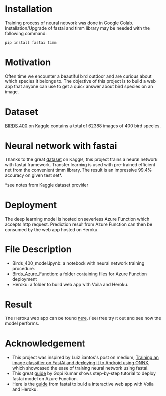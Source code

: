 # Installation
Training process of neural network was done in Google Colab. Installation/Upgrade of fastai and timm library may be needed with the following command:

    pip install fastai timm

# Motivation
Often time we encounter a beautiful bird outdoor and are curious about which species it belongs to. The objective of this project is to build a web app that anyone can use to get a quick answer about bird species on an image.

# Dataset
[BIRDS 400](https://www.kaggle.com/datasets/gpiosenka/100-bird-species) on Kaggle contains a total of 62388 images of 400 bird species.

# Neural network with fastai
Thanks to the great [dataset](https://www.kaggle.com/datasets/gpiosenka/100-bird-species) on Kaggle, this project trains a neural network with fastai framework. Transfer learning is used with pre-trained efficient net from the convenient timm library. The result is an impressive 99.4% accuracy on given test set*.

*see notes from Kaggle dataset provider

# Deployment
The deep learning model is hosted on severless Azure Function which accepts http request. Prediction result from Azure Function can then be consumed by the web app hosted on Heroku. 

# File Description
- Birds_400_model.ipynb: a notebook with neural network training procedure. 
- Birds_Azure_Function: a folder containing files for Azure Function deployment
- Heroku: a folder to build web app with Voila and Heroku.

# Result
The Heroku web app can be found [here](https://birdclassifier.herokuapp.com/). Feel free try it out and see how the model performs.


# Acknowledgement
- This project was inspired by Luiz Santos's post on medium, [Training an image classifier on FastAi and deploying it to Android using ONNX](https://medium.com/@luizhss/training-an-image-classifier-on-fastai-and-deploying-it-to-android-using-onnx-b1e3d95a8425), which showcased the ease of training neural network using fastai. 
- This great [guide](https://medium.com/pytorch/efficient-serverless-deployment-of-pytorch-models-on-azure-dc9c2b6bfee7) by Gopi Kumar shows step-by-step tutorial to deploy fastai model on Azure Function.
- Here is the [guide](https://course.fast.ai/deployment_heroku) from fastai to build a interactive web app with Voila and Heroku.
